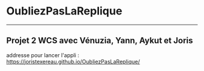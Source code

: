 # OubliezPasLaReplique
-----------------------------------------------
Projet 2 WCS avec Vénuzia, Yann, Aykut et Joris
-----------------------------------------------
addresse pour lancer l'appli : https://joristexereau.github.io/OubliezPasLaReplique/
